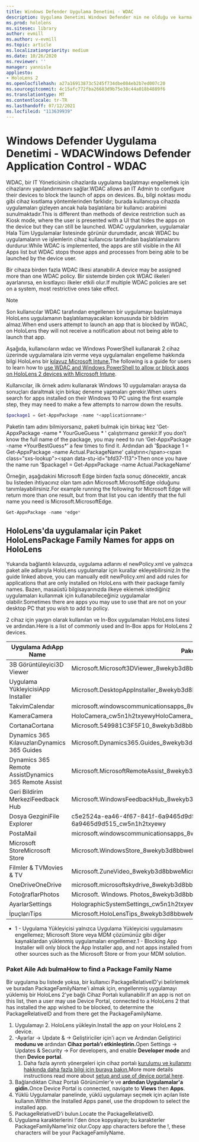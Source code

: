 ```yaml
---
title: Windows Defender Uygulama Denetimi - WDAC
description: Uygulama Denetimi Windows Defender nin ne olduğu ve karma gerçeklik cihazlarını yönetmek için HoloLens genel bakış.
ms.prod: hololens
ms.sitesec: library
author: evmill
ms.author: v-evmill
ms.topic: article
ms.localizationpriority: medium
ms.date: 10/26/2020
ms.reviewer: ''
manager: yannisle
appliesto:
- HoloLens 2
ms.openlocfilehash: a27a16913873c5245f734dbe084eb2b7ed007c20
ms.sourcegitcommit: 4c15afc772fba26683d9b75e38c44a018b4889f6
ms.translationtype: MT
ms.contentlocale: tr-TR
ms.lasthandoff: 07/12/2021
ms.locfileid: "113639939"
---
```

# <a name="windows-defender-application-control---wdac"></a><span data-ttu-id="bfd37-103">Windows Defender Uygulama Denetimi - WDAC</span><span class="sxs-lookup"><span data-stu-id="bfd37-103">Windows Defender Application Control - WDAC</span></span>

<span data-ttu-id="bfd37-104">WDAC, bir IT Yöneticisinin cihazlarda uygulama başlatmayı engellemek için cihazlarını yapılandırmasını sağlar.</span><span class="sxs-lookup"><span data-stu-id="bfd37-104">WDAC allows an IT Admin to configure their devices to block the launch of apps on devices.</span></span> <span data-ttu-id="bfd37-105">Bu, bilgi noktası modu gibi cihaz kısıtlama yöntemlerinden farklıdır; burada kullanıcıya cihazda uygulamaları gizleyen ancak hala başlatılana bir kullanıcı arabirimi sunulmaktadır.</span><span class="sxs-lookup"><span data-stu-id="bfd37-105">This is different than methods of device restriction such as Kiosk mode, where  the user is presented with a UI that hides the apps on the device but they can still be launched.</span></span> <span data-ttu-id="bfd37-106">WDAC uygulanırken, uygulamalar Hala Tüm Uygulamalar listesinde görünür durumdadır, ancak WDAC bu uygulamaların ve işlemlerin cihaz kullanıcısı tarafından başlatılamalarını durdurur.</span><span class="sxs-lookup"><span data-stu-id="bfd37-106">While WDAC is implemented, the apps are still visible in the All Apps list but WDAC stops those apps and processes from being able to be launched by the device user.</span></span>

<span data-ttu-id="bfd37-107">Bir cihaza birden fazla WDAC ilkesi atanabilir.</span><span class="sxs-lookup"><span data-stu-id="bfd37-107">A device may be assigned more than one WDAC policy.</span></span> <span data-ttu-id="bfd37-108">Bir sistemde birden çok WDAC ilkeleri ayarlanırsa, en kısıtlayıcı ilkeler etkili olur.</span><span class="sxs-lookup"><span data-stu-id="bfd37-108">If multiple WDAC policies are set on a system, most restrictive ones take effect.</span></span> 

> [!NOTE]
> <span data-ttu-id="bfd37-109">Son kullanıcılar WDAC tarafından engellenen bir uygulamayı başlatmaya HoloLens uygulamanın başlatılamayacakları konusunda bir bildirim almaz.</span><span class="sxs-lookup"><span data-stu-id="bfd37-109">When end users attempt to launch an app that is blocked by WDAC, on HoloLens they will not receive a notification about not being able to launch that app.</span></span>

<span data-ttu-id="bfd37-110">Aşağıda, kullanıcıların wdac ve Windows PowerShell kullanarak 2 cihaz üzerinde uygulamalara izin verme veya uygulamaları engelleme hakkında bilgi HoloLens bir [kılavuz Microsoft Intune.](/mem/intune/configuration/custom-profile-hololens)</span><span class="sxs-lookup"><span data-stu-id="bfd37-110">The following is a guide for users to learn how to [use WDAC and Windows PowerShell to allow or block apps on HoloLens 2 devices with Microsoft Intune](/mem/intune/configuration/custom-profile-hololens).</span></span>

<span data-ttu-id="bfd37-111">Kullanıcılar, ilk örnek adımı kullanarak Windows 10 uygulamaları araysa da sonuçları daraltmak için birkaç deneme yapmaları gerekir.</span><span class="sxs-lookup"><span data-stu-id="bfd37-111">When users search for apps installed on their Windows 10 PC using the first example step, they may need to make a few attempts to narrow down the results.</span></span>

```powershell
$package1 = Get-AppxPackage -name *<applicationname>*
``` 

<span data-ttu-id="bfd37-112">Paketin tam adını bilmiyorsanız, paketi bulmak için birkaç kez 'Get-AppxPackage -name \* YourGueGuess \* ' çalıştırmanız gerekir.</span><span class="sxs-lookup"><span data-stu-id="bfd37-112">If you don’t know the full name of the package, you may need to run ‘Get-AppxPackage -name \*YourBestGuess\*’ a few times to find it.</span></span> <span data-ttu-id="bfd37-113">Ardından adı '$package 1 = Get-AppxPackage -name Actual.PackageName' çalıştırın</span><span class="sxs-lookup"><span data-stu-id="bfd37-113">Then once you have the name run ‘$package1 = Get-AppxPackage -name Actual.PackageName‘</span></span>

<span data-ttu-id="bfd37-114">Örneğin, aşağıdakini Microsoft Edge birden fazla sonuç dönecektir, ancak bu listeden ihtiyacınız olan tam adın Microsoft.MicrosoftEdge olduğunu tanımlayabilirsiniz.</span><span class="sxs-lookup"><span data-stu-id="bfd37-114">For example running the following for Microsoft Edge will return more than one result, but from that list you can identify that the full name you need is Microsoft.MicrosoftEdge.</span></span>

```powershell
Get-AppxPackage -name *edge*
``` 

## <a name="package-family-names-for-apps-on-hololens"></a><span data-ttu-id="bfd37-115">HoloLens'da uygulamalar için Paket HoloLens</span><span class="sxs-lookup"><span data-stu-id="bfd37-115">Package Family Names for apps on HoloLens</span></span>

<span data-ttu-id="bfd37-116">Yukarıda bağlantılı kılavuzda, uygulama adlarını el newPolicy.xml ve yalnızca paket aile adlarıyla HoloLens uygulamalar için kurallar ekleyebilirsiniz.</span><span class="sxs-lookup"><span data-stu-id="bfd37-116">In the guide linked above, you can manually edit newPolicy.xml and add rules for applications that are only installed on HoloLens with their package family names.</span></span> <span data-ttu-id="bfd37-117">Bazen, masaüstü bilgisayarınızda ilkeye eklemek istediğiniz uygulamaları kullanmak için kullanabileceğiniz uygulamalar olabilir.</span><span class="sxs-lookup"><span data-stu-id="bfd37-117">Sometimes there are apps you may use to use that are not on your desktop PC that you wish to add to policy.</span></span>

<span data-ttu-id="bfd37-118">2 cihaz için yaygın olarak kullanılan ve In-Box uygulamaları HoloLens listesi ve ardından.</span><span class="sxs-lookup"><span data-stu-id="bfd37-118">Here is a list of commonly used and In-Box apps for HoloLens 2 devices.</span></span>

| <span data-ttu-id="bfd37-119">Uygulama Adı</span><span class="sxs-lookup"><span data-stu-id="bfd37-119">App Name</span></span>                   | <span data-ttu-id="bfd37-120">Paket Ailesi Adı</span><span class="sxs-lookup"><span data-stu-id="bfd37-120">Package Family Name</span></span>                                |
|----------------------------|----------------------------------------------------|
| <span data-ttu-id="bfd37-121">3B Görüntüleyici</span><span class="sxs-lookup"><span data-stu-id="bfd37-121">3D Viewer</span></span>                  | <span data-ttu-id="bfd37-122">Microsoft.Microsoft3DViewer_8wekyb3d8bbwe</span><span class="sxs-lookup"><span data-stu-id="bfd37-122">Microsoft.Microsoft3DViewer_8wekyb3d8bbwe</span></span>          |
| <span data-ttu-id="bfd37-123">Uygulama Yükleyicisi</span><span class="sxs-lookup"><span data-stu-id="bfd37-123">App Installer</span></span>              | <span data-ttu-id="bfd37-124">Microsoft.DesktopAppInstaller_8wekyb3d8bbwe <sup>1</sup></span><span class="sxs-lookup"><span data-stu-id="bfd37-124">Microsoft.DesktopAppInstaller_8wekyb3d8bbwe <sup>1</sup></span></span>         |
| <span data-ttu-id="bfd37-125">Takvim</span><span class="sxs-lookup"><span data-stu-id="bfd37-125">Calendar</span></span>                   | <span data-ttu-id="bfd37-126">microsoft.windowscommunicationsapps_8wekyb3d8bbwe</span><span class="sxs-lookup"><span data-stu-id="bfd37-126">microsoft.windowscommunicationsapps_8wekyb3d8bbwe</span></span>  |
| <span data-ttu-id="bfd37-127">Kamera</span><span class="sxs-lookup"><span data-stu-id="bfd37-127">Camera</span></span>                     | <span data-ttu-id="bfd37-128">HoloCamera_cw5n1h2txyewy</span><span class="sxs-lookup"><span data-stu-id="bfd37-128">HoloCamera_cw5n1h2txyewy</span></span>                           |
| <span data-ttu-id="bfd37-129">Cortana</span><span class="sxs-lookup"><span data-stu-id="bfd37-129">Cortana</span></span>                    | <span data-ttu-id="bfd37-130">Microsoft.549981C3F5F10_8wekyb3d8bbwe</span><span class="sxs-lookup"><span data-stu-id="bfd37-130">Microsoft.549981C3F5F10_8wekyb3d8bbwe</span></span>              |
| <span data-ttu-id="bfd37-131">Dynamics 365 Kılavuzları</span><span class="sxs-lookup"><span data-stu-id="bfd37-131">Dynamics 365 Guides</span></span>        | <span data-ttu-id="bfd37-132">Microsoft.Dynamics365.Guides_8wekyb3d8bbwe</span><span class="sxs-lookup"><span data-stu-id="bfd37-132">Microsoft.Dynamics365.Guides_8wekyb3d8bbwe</span></span>         |
| <span data-ttu-id="bfd37-133">Dynamics 365 Remote Assist</span><span class="sxs-lookup"><span data-stu-id="bfd37-133">Dynamics 365 Remote Assist</span></span> | <span data-ttu-id="bfd37-134">Microsoft.MicrosoftRemoteAssist_8wekyb3d8bbwe</span><span class="sxs-lookup"><span data-stu-id="bfd37-134">Microsoft.MicrosoftRemoteAssist_8wekyb3d8bbwe</span></span>      |
| <span data-ttu-id="bfd37-135">Geri Bildirim Merkezi</span><span class="sxs-lookup"><span data-stu-id="bfd37-135">Feedback Hub</span></span>               | <span data-ttu-id="bfd37-136">Microsoft.WindowsFeedbackHub_8wekyb3d8bbwe</span><span class="sxs-lookup"><span data-stu-id="bfd37-136">Microsoft.WindowsFeedbackHub_8wekyb3d8bbwe</span></span>         |
| <span data-ttu-id="bfd37-137">Dosya Gezgini</span><span class="sxs-lookup"><span data-stu-id="bfd37-137">File Explorer</span></span>              | <span data-ttu-id="bfd37-138">c5e2524a-ea46-4f67-841f-6a9465d9d515_cw5n1h2txyewy</span><span class="sxs-lookup"><span data-stu-id="bfd37-138">c5e2524a-ea46-4f67-841f-6a9465d9d515_cw5n1h2txyewy</span></span> |
| <span data-ttu-id="bfd37-139">Posta</span><span class="sxs-lookup"><span data-stu-id="bfd37-139">Mail</span></span>                       | <span data-ttu-id="bfd37-140">microsoft.windowscommunicationsapps_8wekyb3d8bbwe</span><span class="sxs-lookup"><span data-stu-id="bfd37-140">microsoft.windowscommunicationsapps_8wekyb3d8bbwe</span></span>  |
| <span data-ttu-id="bfd37-141">Microsoft Store</span><span class="sxs-lookup"><span data-stu-id="bfd37-141">Microsoft Store</span></span>            | <span data-ttu-id="bfd37-142">Microsoft.WindowsStore_8wekyb3d8bbwe</span><span class="sxs-lookup"><span data-stu-id="bfd37-142">Microsoft.WindowsStore_8wekyb3d8bbwe</span></span>               |
| <span data-ttu-id="bfd37-143">Filmler & TV</span><span class="sxs-lookup"><span data-stu-id="bfd37-143">Movies & TV</span></span>                | <span data-ttu-id="bfd37-144">Microsoft.ZuneVideo_8wekyb3d8bbwe</span><span class="sxs-lookup"><span data-stu-id="bfd37-144">Microsoft.ZuneVideo_8wekyb3d8bbwe</span></span>                  |
| <span data-ttu-id="bfd37-145">OneDrive</span><span class="sxs-lookup"><span data-stu-id="bfd37-145">OneDrive</span></span>                   | <span data-ttu-id="bfd37-146">microsoft.microsoftskydrive_8wekyb3d8bbwe</span><span class="sxs-lookup"><span data-stu-id="bfd37-146">microsoft.microsoftskydrive_8wekyb3d8bbwe</span></span>          |
| <span data-ttu-id="bfd37-147">Fotoğraflar</span><span class="sxs-lookup"><span data-stu-id="bfd37-147">Photos</span></span>                     | <span data-ttu-id="bfd37-148">Microsoft. Windows. Photos_8wekyb3d8bbwe</span><span class="sxs-lookup"><span data-stu-id="bfd37-148">Microsoft.Windows.Photos_8wekyb3d8bbwe</span></span>             |
| <span data-ttu-id="bfd37-149">Ayarlar</span><span class="sxs-lookup"><span data-stu-id="bfd37-149">Settings</span></span>                   | <span data-ttu-id="bfd37-150">HolographicSystemSettings_cw5n1h2txyewy</span><span class="sxs-lookup"><span data-stu-id="bfd37-150">HolographicSystemSettings_cw5n1h2txyewy</span></span>            |
| <span data-ttu-id="bfd37-151">İpuçları</span><span class="sxs-lookup"><span data-stu-id="bfd37-151">Tips</span></span>                       | <span data-ttu-id="bfd37-152">Microsoft.HoloLensTips_8wekyb3d8bbwe</span><span class="sxs-lookup"><span data-stu-id="bfd37-152">Microsoft.HoloLensTips_8wekyb3d8bbwe</span></span>               |

- <span data-ttu-id="bfd37-153">1 - Uygulama Yükleyicisi yalnızca Uygulama Yükleyicisi uygulamasını engellemez; Microsoft Store veya MDM çözümünüz gibi diğer kaynaklardan yüklenmiş uygulamaları engellemez.</span><span class="sxs-lookup"><span data-stu-id="bfd37-153">1 - Blocking App Installer will only block the App Installer app, and not apps installed from other sources such as the Microsoft Store or from your MDM solution.</span></span>

### <a name="how-to-find-a-package-family-name"></a><span data-ttu-id="bfd37-154">Paket Aile Adı bulma</span><span class="sxs-lookup"><span data-stu-id="bfd37-154">How to find a Package Family Name</span></span>

<span data-ttu-id="bfd37-155">Bir uygulama bu listede yoksa, bir kullanıcı PackageRelativeID'yi belirlemek ve buradan PackageFamilyName'i almak için, engellenmiş uygulamayı yüklemiş bir HoloLens 2'ye bağlı Cihaz Portalı kullanabilir.</span><span class="sxs-lookup"><span data-stu-id="bfd37-155">If an app is not on this list, then a user may use Device Portal, connected to a HoloLens 2 that has installed the app wished to be blocked, to determine the PackageRelativeID and from there get the PackageFamilyName.</span></span>

1. <span data-ttu-id="bfd37-156">Uygulamayı 2. HoloLens yükleyin.</span><span class="sxs-lookup"><span data-stu-id="bfd37-156">Install the app on your HoloLens 2 device.</span></span> 
1. <span data-ttu-id="bfd37-157">-Ayarlar -> Update & -> Geliştiriciler için'i açın ve Ardından Geliştirici **modunu ve** ardından **Cihaz portalı'ı etkinleştirin.**</span><span class="sxs-lookup"><span data-stu-id="bfd37-157">Open Settings -> Updates & Security -> For developers, and enable **Developer mode** and then **Device portal**.</span></span> 
    1. <span data-ttu-id="bfd37-158">Daha fazla ayrıntı yönergeleri için cihaz portalı [kurulumu ve kullanımı hakkında daha fazla bilgi için buraya bakın.](/windows/mixed-reality/develop/platform-capabilities-and-apis/using-the-windows-device-portal)</span><span class="sxs-lookup"><span data-stu-id="bfd37-158">More more details instructions read more about [setup and use of device portal here](/windows/mixed-reality/develop/platform-capabilities-and-apis/using-the-windows-device-portal).</span></span>
1. <span data-ttu-id="bfd37-159">Bağlandıktan Cihaz Portalı Görünümler'e ve **ardından Uygulamalar'a** **gidin.**</span><span class="sxs-lookup"><span data-stu-id="bfd37-159">Once Device Portal is connected, navigate to **Views** then **Apps**.</span></span> 
1. <span data-ttu-id="bfd37-160">Yüklü Uygulamalar panelinde, yüklü uygulamayı seçmek için açılan liste kullanın.</span><span class="sxs-lookup"><span data-stu-id="bfd37-160">Within the Installed Apps panel, use the dropdown to select the installed app.</span></span> 
1. <span data-ttu-id="bfd37-161">PackageRelativeID'i bulun.</span><span class="sxs-lookup"><span data-stu-id="bfd37-161">Locate the PackageRelativeID.</span></span> 
1. <span data-ttu-id="bfd37-162">Uygulama karakterlerini !'den önce kopyalayın; bu karakterler PackageFamilyName'iniz olur.</span><span class="sxs-lookup"><span data-stu-id="bfd37-162">Copy app characters before the !, these characters will be your PackageFamilyName.</span></span>


